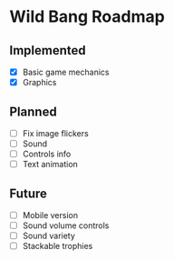 # Wild Bang Roadmap

## Implemented

- [x] Basic game mechanics
- [x] Graphics

## Planned

- [ ] Fix image flickers
- [ ] Sound
- [ ] Controls info
- [ ] Text animation

## Future

- [ ] Mobile version
- [ ] Sound volume controls
- [ ] Sound variety
- [ ] Stackable trophies
